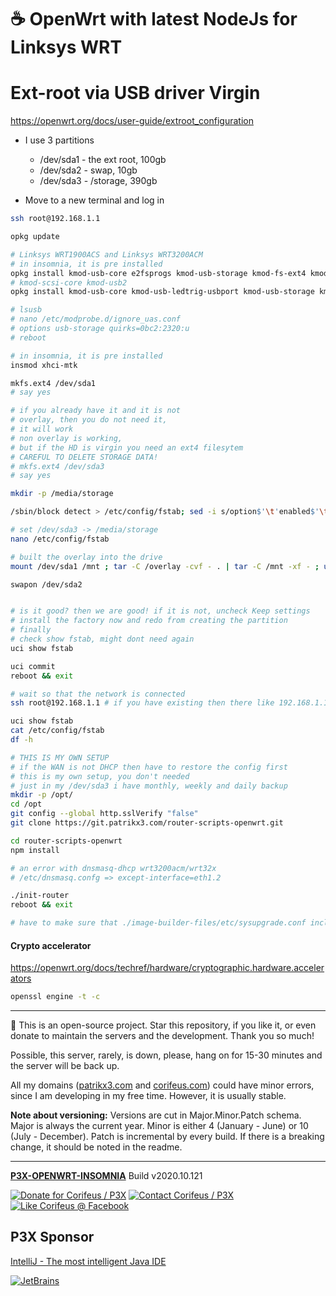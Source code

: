[//]: #@corifeus-header

# ☕ OpenWrt with latest NodeJs for Linksys WRT

                        
[//]: #@corifeus-header:end
# Ext-root via USB driver Virgin

https://openwrt.org/docs/user-guide/extroot_configuration

* I use 3 partitions
  * /dev/sda1 - the ext root, 100gb
  * /dev/sda2 - swap, 10gb
  * /dev/sda3 - /storage, 390gb

* Move to a new terminal and log in

```bash
ssh root@192.168.1.1

opkg update

# Linksys WRT1900ACS and Linksys WRT3200ACM 
# in insomnia, it is pre installed
opkg install kmod-usb-core e2fsprogs kmod-usb-storage kmod-fs-ext4 kmod-usb-storage-extras block-mount kmod-usb3 blkid block-mount fdisk 
# kmod-scsi-core kmod-usb2 
opkg install kmod-usb-core kmod-usb-ledtrig-usbport kmod-usb-storage kmod-usb-storage-uas kmod-usb-uhci kmod-usb3 kmod-usb2 libusb-1.0 usbutils

# lsusb
# nano /etc/modprobe.d/ignore_uas.conf
# options usb-storage quirks=0bc2:2320:u
# reboot

# in insomnia, it is pre installed
insmod xhci-mtk

mkfs.ext4 /dev/sda1
# say yes

# if you already have it and it is not
# overlay, then you do not need it,
# it will work
# non overlay is working,
# but if the HD is virgin you need an ext4 filesytem
# CAREFUL TO DELETE STORAGE DATA! 
# mkfs.ext4 /dev/sda3
# say yes

mkdir -p /media/storage

/sbin/block detect > /etc/config/fstab; sed -i s/option$'\t'enabled$'\t'\'0\'/option$'\t'enabled$'\t'\'1\'/ /etc/config/fstab; sed -i s#/mnt/sda1#/overlay# /etc/config/fstab; cat /etc/config/fstab;

# set /dev/sda3 -> /media/storage
nano /etc/config/fstab

# built the overlay into the drive
mount /dev/sda1 /mnt ; tar -C /overlay -cvf - . | tar -C /mnt -xf - ; umount /mnt

swapon /dev/sda2


# is it good? then we are good! if it is not, uncheck Keep settings 
# install the factory now and redo from creating the partition
# finally 
# check show fstab, might dont need again
uci show fstab 

uci commit
reboot && exit

# wait so that the network is connected
ssh root@192.168.1.1 # if you have existing then there like 192.168.1.1

uci show fstab 
cat /etc/config/fstab
df -h 

# THIS IS MY OWN SETUP
# if the WAN is not DHCP then have to restore the config first
# this is my own setup, you don't needed
# just in my /dev/sda3 i have monthly, weekly and daily backup
mkdir -p /opt/ 
cd /opt 
git config --global http.sslVerify "false" 
git clone https://git.patrikx3.com/router-scripts-openwrt.git 

cd router-scripts-openwrt
npm install

# an error with dnsmasq-dhcp wrt3200acm/wrt32x
# /etc/dnsmasq.confg => except-interface=eth1.2

./init-router
reboot && exit

# have to make sure that ./image-builder-files/etc/sysupgrade.conf includes in /cgi-bin/luci/admin/system/flashops/backupfiles
```

#### Crypto accelerator
https://openwrt.org/docs/techref/hardware/cryptographic.hardware.accelerators

```bash
openssl engine -t -c
```

[//]: #@corifeus-footer

---

🙏 This is an open-source project. Star this repository, if you like it, or even donate to maintain the servers and the development. Thank you so much!

Possible, this server, rarely, is down, please, hang on for 15-30 minutes and the server will be back up.

All my domains ([patrikx3.com](https://patrikx3.com) and [corifeus.com](https://corifeus.com)) could have minor errors, since I am developing in my free time. However, it is usually stable.

**Note about versioning:** Versions are cut in Major.Minor.Patch schema. Major is always the current year. Minor is either 4 (January - June) or 10 (July - December). Patch is incremental by every build. If there is a breaking change, it should be noted in the readme.


---

[**P3X-OPENWRT-INSOMNIA**](https://corifeus.com/openwrt-insomnia) Build v2020.10.121

[![Donate for Corifeus / P3X](https://img.shields.io/badge/Donate-Corifeus-003087.svg)](https://www.paypal.com/cgi-bin/webscr?cmd=_s-xclick&hosted_button_id=QZVM4V6HVZJW6)  [![Contact Corifeus / P3X](https://img.shields.io/badge/Contact-P3X-ff9900.svg)](https://www.patrikx3.com/en/front/contact) [![Like Corifeus @ Facebook](https://img.shields.io/badge/LIKE-Corifeus-3b5998.svg)](https://www.facebook.com/corifeus.software)


## P3X Sponsor

[IntelliJ - The most intelligent Java IDE](https://www.jetbrains.com/?from=patrikx3)

[![JetBrains](https://cdn.corifeus.com/assets/svg/jetbrains-logo.svg)](https://www.jetbrains.com/?from=patrikx3)




[//]: #@corifeus-footer:end
